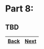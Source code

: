 # Part 8:

## TBD

| [Back](part-7.md) | [Next](part-9.md) |
| ----------------- | ----------------- |
